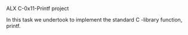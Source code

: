 ALX C-0x11-Printf project

In this task we undertook to implement the standard C -library function, printf.

